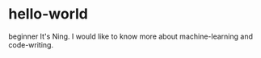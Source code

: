 # hello-world
beginner
It's Ning. I would like to know more about machine-learning and code-writing.
